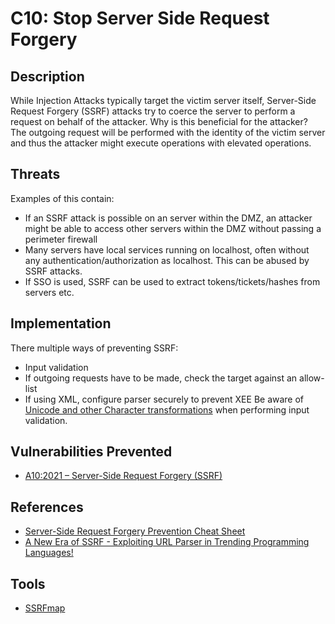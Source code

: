 # C10: Stop Server Side Request Forgery

## Description

While Injection Attacks typically target the victim server itself, Server-Side Request Forgery (SSRF) attacks try to coerce the server to perform a request on behalf of the attacker. Why is this beneficial for the attacker? The outgoing request will be performed with the identity of the victim server and thus the attacker might execute operations with elevated operations.

## Threats

Examples of this contain:

- If an SSRF attack is possible on an server within the DMZ, an attacker might be able to access other servers within the DMZ without passing a perimeter firewall
- Many servers have local services running on localhost, often without any authentication/authorization as localhost. This can be abused by SSRF attacks.
- If SSO is used, SSRF can be used to extract tokens/tickets/hashes from servers etc.

## Implementation

There multiple ways of preventing SSRF:

- Input validation
- If outgoing requests have to be made, check the target against an allow-list
- If using XML, configure parser securely to prevent XEE
Be aware of [Unicode and other Character transformations](https://cheatsheetseries.owasp.org/assets/Server_Side_Request_Forgery_Prevention_Cheat_Sheet_Orange_Tsai_Talk.pdf) when performing input validation.

## Vulnerabilities Prevented

- [A10:2021 – Server-Side Request Forgery (SSRF)](https://owasp.org/Top10/A10_2021-Server-Side_Request_Forgery_%28SSRF%29/)

## References

- [Server-Side Request Forgery Prevention Cheat Sheet](https://cheatsheetseries.owasp.org/cheatsheets/Server_Side_Request_Forgery_Prevention_Cheat_Sheet.html)
- [A New Era of SSRF - Exploiting URL Parser in Trending Programming Languages!](https://cheatsheetseries.owasp.org/assets/Server_Side_Request_Forgery_Prevention_Cheat_Sheet_Orange_Tsai_Talk.pdf)

## Tools

- [SSRFmap](https://github.com/swisskyrepo/SSRFmap)
